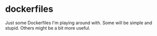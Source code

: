 # dockerfiles
Just some Dockerfiles I'm playing around with. Some will be simple and stupid. Others might be a bit more useful.
